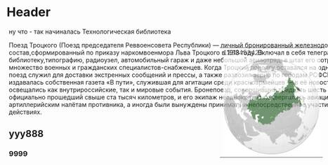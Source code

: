 <!-- TITLE: Ничего не говори-->
<!-- SUBTITLE: Типо подтитл -->

# Header
<div id ='8' style="left:1%;width:850px;position:relative;">


ну что - так начиналась Технологическая библиотека

<div id='7' style="position:fixed;right:12px;opacity:0.7;" onclick="myf()" > <table><tr><td>1233453423</td></tr>
<tr><td style="width:220px;"><img src=/uploads/socialist-republics.png></img></td></tr>
</table></div>

Поезд Троцкого (Поезд председателя Реввоенсовета Республики) — личный бронированный железнодорожный состав,сформированный по приказу наркомвоенмора Льва Троцкого в 1918 году. Включал в себя телеграфную станцию, библиотеку,типографию, радиоузел, автомобильный гараж и даже небольшой авиаотряд; в штат его сотрудников входило множество военных и гражданских специалистов-снабженцев. Когда Троцкий подолгу оставался на одном месте, его поезд служил для доставки экстренных сообщений и прессы, а также развозил зерно по городам РСФСР. В поезде издавалась собственная газета «В пути», служившая для агитации среди красноармейцев — в её новостных материалах освещались как внутрироссийские, так и мировые события. Бронепоезд, совершивший тридцать шесть рейсов и официально прошедший свыше ста тысяч километров, и его экипаж неоднократно подвергались авиационным и артиллерийским налётам противника, а иногда были вынуждены принимать и непосредственное участие в боевых действиях. 



## yyy888
### 9999

</div>


<script>
function myf() {
if (document.getElementById('7').style.opacity==0) { document.getElementById('7').style.opacity=0.7;}
else { document.getElementById('7').style.opacity=0;}
return 1;
}
</script>
<br>
<br>

<style>img[alt=drawing] { width: 200px; }</style>